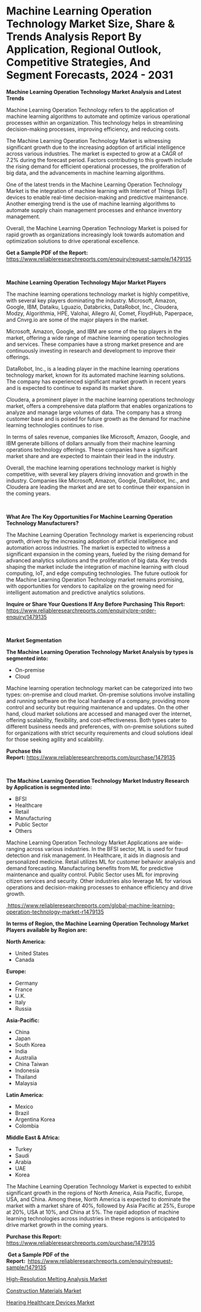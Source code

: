 <p><h1>Machine Learning Operation Technology Market Size, Share & Trends Analysis Report By Application, Regional Outlook, Competitive Strategies, And Segment Forecasts, 2024 - 2031</h1></p><p><strong>Machine Learning Operation Technology Market Analysis and Latest Trends</strong></p>
<p><p>Machine Learning Operation Technology refers to the application of machine learning algorithms to automate and optimize various operational processes within an organization. This technology helps in streamlining decision-making processes, improving efficiency, and reducing costs.</p><p>The Machine Learning Operation Technology Market is witnessing significant growth due to the increasing adoption of artificial intelligence across various industries. The market is expected to grow at a CAGR of 7.2% during the forecast period. Factors contributing to this growth include the rising demand for efficient operational processes, the proliferation of big data, and the advancements in machine learning algorithms.</p><p>One of the latest trends in the Machine Learning Operation Technology Market is the integration of machine learning with Internet of Things (IoT) devices to enable real-time decision-making and predictive maintenance. Another emerging trend is the use of machine learning algorithms to automate supply chain management processes and enhance inventory management.</p><p>Overall, the Machine Learning Operation Technology Market is poised for rapid growth as organizations increasingly look towards automation and optimization solutions to drive operational excellence.</p></p>
<p><strong>Get a Sample PDF of the Report:&nbsp;</strong> <a href="https://www.reliableresearchreports.com/enquiry/request-sample/1479135">https://www.reliableresearchreports.com/enquiry/request-sample/1479135</a></p>
<p>&nbsp;</p>
<p><strong>Machine Learning Operation Technology Major Market Players</strong></p>
<p><p>The machine learning operations technology market is highly competitive, with several key players dominating the industry. Microsoft, Amazon, Google, IBM, Dataiku, Lguazio, Databricks, DataRobot, Inc., Cloudera, Modzy, Algorithmia, HPE, Valohai, Allegro AI, Comet, FloydHub, Paperpace, and Cnvrg.io are some of the major players in the market.</p><p>Microsoft, Amazon, Google, and IBM are some of the top players in the market, offering a wide range of machine learning operation technologies and services. These companies have a strong market presence and are continuously investing in research and development to improve their offerings.</p><p>DataRobot, Inc., is a leading player in the machine learning operations technology market, known for its automated machine learning solutions. The company has experienced significant market growth in recent years and is expected to continue to expand its market share.</p><p>Cloudera, a prominent player in the machine learning operations technology market, offers a comprehensive data platform that enables organizations to analyze and manage large volumes of data. The company has a strong customer base and is poised for future growth as the demand for machine learning technologies continues to rise.</p><p>In terms of sales revenue, companies like Microsoft, Amazon, Google, and IBM generate billions of dollars annually from their machine learning operations technology offerings. These companies have a significant market share and are expected to maintain their lead in the industry.</p><p>Overall, the machine learning operations technology market is highly competitive, with several key players driving innovation and growth in the industry. Companies like Microsoft, Amazon, Google, DataRobot, Inc., and Cloudera are leading the market and are set to continue their expansion in the coming years.</p></p>
<p>&nbsp;</p>
<p><strong>What Are The Key Opportunities For Machine Learning Operation Technology Manufacturers?</strong></p>
<p><p>The Machine Learning Operation Technology market is experiencing robust growth, driven by the increasing adoption of artificial intelligence and automation across industries. The market is expected to witness a significant expansion in the coming years, fueled by the rising demand for advanced analytics solutions and the proliferation of big data. Key trends shaping the market include the integration of machine learning with cloud computing, IoT, and edge computing technologies. The future outlook for the Machine Learning Operation Technology market remains promising, with opportunities for vendors to capitalize on the growing need for intelligent automation and predictive analytics solutions.</p></p>
<p><strong>Inquire or Share Your Questions If Any Before Purchasing This Report:</strong> <a href="https://www.reliableresearchreports.com/enquiry/pre-order-enquiry/1479135">https://www.reliableresearchreports.com/enquiry/pre-order-enquiry/1479135</a></p>
<p>&nbsp;</p>
<p><strong>Market Segmentation</strong></p>
<p><strong>The Machine Learning Operation Technology Market Analysis by types is segmented into:</strong></p>
<p><ul><li>On-premise</li><li>Cloud</li></ul></p>
<p><p>Machine learning operation technology market can be categorized into two types: on-premise and cloud market. On-premise solutions involve installing and running software on the local hardware of a company, providing more control and security but requiring maintenance and updates. On the other hand, cloud market solutions are accessed and managed over the internet, offering scalability, flexibility, and cost-effectiveness. Both types cater to different business needs and preferences, with on-premise solutions suited for organizations with strict security requirements and cloud solutions ideal for those seeking agility and scalability.</p></p>
<p><strong>Purchase this Report:&nbsp;</strong><a href="https://www.reliableresearchreports.com/purchase/1479135">https://www.reliableresearchreports.com/purchase/1479135</a></p>
<p>&nbsp;</p>
<p><strong>The Machine Learning Operation Technology Market Industry Research by Application is segmented into:</strong></p>
<p><ul><li>BFSI</li><li>Healthcare</li><li>Retail</li><li>Manufacturing</li><li>Public Sector</li><li>Others</li></ul></p>
<p><p>Machine Learning Operation Technology Market Applications are wide-ranging across various industries. In the BFSI sector, ML is used for fraud detection and risk management. In Healthcare, it aids in diagnosis and personalized medicine. Retail utilizes ML for customer behavior analysis and demand forecasting. Manufacturing benefits from ML for predictive maintenance and quality control. Public Sector uses ML for improving citizen services and security. Other industries also leverage ML for various operations and decision-making processes to enhance efficiency and drive growth.</p></p>
<p><a href="https://www.reliableresearchreports.com/global-machine-learning-operation-technology-market-r1479135">&nbsp;https://www.reliableresearchreports.com/global-machine-learning-operation-technology-market-r1479135</a></p>
<p><strong>In terms of Region, the Machine Learning Operation Technology Market Players available by Region are:</strong></p>
<p>
    <p> <strong> North America: </strong>
        <ul>
            <li>United States</li>
            <li>Canada</li>
        </ul>
        </p> 
    <p> <strong> Europe: </strong>
        <ul>
            <li>Germany</li>
            <li>France</li>
            <li>U.K.</li>
            <li>Italy</li>
            <li>Russia</li>
        </ul>
        </p> 
    <p> <strong> Asia-Pacific: </strong>
        <ul>
            <li>China</li>
            <li>Japan</li>
            <li>South Korea</li>
            <li>India</li>
            <li>Australia</li>
            <li>China Taiwan</li>
            <li>Indonesia</li>
            <li>Thailand</li>
            <li>Malaysia</li>
        </ul>
        </p> 
    <p> <strong> Latin America: </strong>
        <ul>
            <li>Mexico</li>
            <li>Brazil</li>
            <li>Argentina Korea</li>
            <li>Colombia</li>
        </ul>
        </p> 
    <p> <strong> Middle East & Africa: </strong>
        <ul>
            <li>Turkey</li>
            <li>Saudi</li>
            <li>Arabia</li>
            <li>UAE</li>
            <li>Korea</li>
        </ul>
    </p>
    </p>
<p><p>The Machine Learning Operation Technology Market is expected to exhibit significant growth in the regions of North America, Asia Pacific, Europe, USA, and China. Among these, North America is expected to dominate the market with a market share of 40%, followed by Asia Pacific at 25%, Europe at 20%, USA at 10%, and China at 5%. The rapid adoption of machine learning technologies across industries in these regions is anticipated to drive market growth in the coming years.</p></p>
<p><strong>Purchase this Report: </strong><a href="https://www.reliableresearchreports.com/purchase/1479135">https://www.reliableresearchreports.com/purchase/1479135</a></p>
<p>&nbsp;<strong>Get a Sample PDF of the Report:&nbsp;&nbsp;</strong><a href="https://www.reliableresearchreports.com/enquiry/request-sample/1479135">https://www.reliableresearchreports.com/enquiry/request-sample/1479135</a></p>
<p><strong></strong></p>
<p><p><a href="https://github.com/esmeraldaezzy156/Market-Research-Report-List-1/blob/main/high-resolution-melting-analysis-market.md">High-Resolution Melting Analysis Market</a></p><p><a href="https://github.com/JewelMohr52/Market-Research-Report-List-1/blob/main/construction-materials-market.md">Construction Materials Market</a></p><p><a href="https://github.com/carolalsopr44536/Market-Research-Report-List-1/blob/main/hearing-healthcare-devices-market.md">Hearing Healthcare Devices Market</a></p></p>